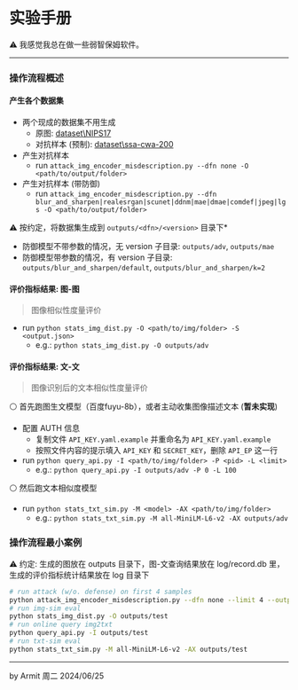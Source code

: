 # 实验手册

⚠ 我感觉我总在做一些弱智保姆软件。    

----

### 操作流程概述

#### 产生各个数据集

- 两个现成的数据集不用生成
  - 原图: [dataset\NIPS17](dataset\NIPS17)
  - 对抗样本 (预制): [dataset\ssa-cwa-200](dataset\ssa-cwa-200)
- 产生对抗样本
  - run `attack_img_encoder_misdescription.py --dfn none -O <path/to/output/folder>`
- 产生对抗样本 (带防御)
  - run `attack_img_encoder_misdescription.py --dfn blur_and_sharpen|realesrgan|scunet|ddnm|mae|dmae|comdef|jpeg|lgs -O <path/to/output/folder>`

⚠ 按约定，将数据集生成到 `outputs/<dfn>/<version>` 目录下*
  - 防御模型不带参数的情况，无 version 子目录: `outputs/adv`, `outputs/mae`
  - 防御模型带参数的情况，有 version 子目录: `outputs/blur_and_sharpen/default`, `outputs/blur_and_sharpen/k=2`


#### 评价指标结果: 图-图

> 图像相似性度量评价

- run `python stats_img_dist.py -O <path/to/img/folder> -S <output.json>`
  - e.g.: `python stats_img_dist.py -O outputs/adv`


#### 评价指标结果: 文-文

> 图像识别后的文本相似性度量评价

⚪ 首先跑图生文模型（百度fuyu-8b），或者主动收集图像描述文本 (**暂未实现**)

- 配置 AUTH 信息
  - 复制文件 `API_KEY.yaml.example` 并重命名为 `API_KEY.yaml.example`
  - 按照文件内容的提示填入 `API_KEY` 和 `SECRET_KEY`，删除 `API_EP` 这一行
- run `python query_api.py -I <path/to/img/folder> -P <pid> -L <limit>`
  - e.g.: `python query_api.py -I outputs/adv -P 0 -L 100`

⚪ 然后跑文本相似度模型

- run `python stats_txt_sim.py -M <model> -AX <path/to/img/folder>`
  - e.g.: `python stats_txt_sim.py -M all-MiniLM-L6-v2 -AX outputs/adv`


### 操作流程最小案例

⚠ 约定: 生成的图放在 outputs 目录下，图-文查询结果放在 log/record.db 里，生成的评价指标统计结果放在 log 目录下

```bash
# run attack (w/o. defense) on first 4 samples
python attack_img_encoder_misdescription.py --dfn none --limit 4 --output outputs/test
# run img-sim eval
python stats_img_dist.py -O outputs/test
# run online query img2txt
python query_api.py -I outputs/test
# run txt-sim eval
python stats_txt_sim.py -M all-MiniLM-L6-v2 -AX outputs/test
```

----
by Armit
周二 2024/06/25 
